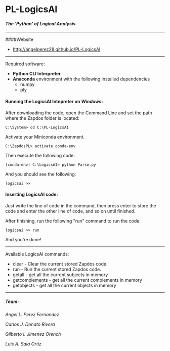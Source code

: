 # PL-LogicsAI
#### _The 'Python' of Logical Analysis_

--------

####Website
- http://angelperez28.github.io/PL-LogicsAI
 
--------

Required software:
- **Python CLI Interpreter**
- **Anaconda** environment with the following installed dependencies
  - numpy
  - ply

#### Running the LogicsAI Intepreter on *Windows*:

After downloading the code, open the Command Line and set the path where the Zapdos folder is located:

```
C:\System> cd C:\PL-LogicsAI
```

Activate your Miniconda environment.
```
C:\ZapdosPL> activate conda-env
```

Then execute the following code:
```
[conda-env] C:\LogicsAI> python Parse.py
```

And you should see the following:
```
logicsai >>
```
#### Inserting LogicsAI code:

Just write the line of code in the command, then press enter to store the code and enter the other line of code, and so on until finished.

After finishing, run the following "run" command to run the code:

```
logicsai >> run
```

And you're done!

-----------

Available LogicsAI commands:
- clear - Clear the current stored Zapdos code.
- run - Run the current stored Zapdos code.
- getall - get all the current subjects in memory
- getcomplements - get all the current complements in memory
- getobjects - get all the current objects in memory

----------

##### Team:
*Angel L. Perez Fernandez*

*Carlos J. Donato Rivera*

*Gilberto I. Jimenez Orench*

*Luis A. Sala Ortiz*
